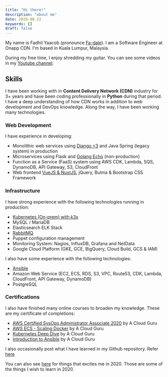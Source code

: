 ```yaml
---
title: "Hi there!"
description: "about me"
date: 2020-08-22
keywords: []
draft: false
---
```


My name is Fadhil Yaacob (pronounce [Fa-dale](https://www.howtopronounce.com/fadale/)). I am a Software Engineer at Onapp CDN. I'm based in Kuala Lumpur, Malaysia.

During my free time, I enjoy shredding my guitar. You can see some videos in my [Youtube channel](https://www.youtube.com/user/piukul/).

## Skills

I have been working with in **Content Delivery Network (CDN)** industry for 3+ years and have been coding professionally in **Python** during that period. I have a deep understanding of how CDN works in addition to web development and DevOps knowledge. Along the way, I have been working many technologies.

### Web Development

I have experience in developing:

- Monolithic web services using [Django <3](/tags/django/) and Java Spring (legacy system) in production
- Microservices using Flask and [Golang Echo](/tags/golang/) (non-production)
- Function as a Service (FaaS) system using AWS CDK, Lambda, SQS, DynamoDB, API Gateway, S3, CloudFront
- Web frontend [VueJS & NuxtJS](/tags/vuejs/), jQuery, Bulma & Bootstrap CSS Framework

### Infrastructure

I have strong experience with the following technologies running in production:

- [Kubernetes (On-prem) with k3s](/tags/kubernetes/)
- MySQL / MariaDB
- Elasticsearch ELK Stack
- [RabbitMQ](/tags/message-queue/)
- Puppet configuration management
- Monitoring System: Nagios, InfluxDB, Grafana and NetData
- Google Cloud Platform (GKE, GCE, BigQuery, Cloud Build, GCS & IAM)

I also have some experience with the following technologies:

- [Ansible](https://github.com/sdil/learning/tree/master/ansible)
- Amazon Web Service (EC2, ECS, RDS, S3, VPC, Route53, CDK, Lambda, CloudFront, API Gateway, DynamoDB)
- PostgreSQL

### Certifications

I also have finished many online courses to broaden my knowledge. These are my certificate of completions:

- [AWS Certified SysOps Administrator Associate 2020](https://verify.acloud.guru/4A968CDFC398) by A Cloud Guru
- [AWS ECS - Scaling Docker](https://verify.acloud.guru/BC648C629A48) by A Cloud Guru
- [Kubernetes Deep Dive](https://verify.acloud.guru/445E8386BBF0) by A Cloud Guru
- [Introduction to Ansible](https://verify.acloud.guru/EE90B7C9B544) by A Cloud Guru

I also occasionally post what I have learned in my Github repository. Refer [here](https://github.com/sdil/learning)

You can also see [here](/blog/2020-whats-next) for things that excites me in 2020. Those are some of the things I wish to learn in 2020.
